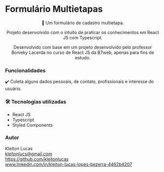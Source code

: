 # Formulário Multietapas

<p align="center">🚀 Um formulário de cadastro multietapa.</p>
<p align="center">Projeto desenvolvido com o intuito de praticar os conhecimentos em React JS com Typescript.</p>

<p align=center>Desenvolvido com base em um projeto desenvolvido pelo professor Bonieky Lacerda no curso de React JS da B7web, apenas para fins de estudo.</p>

### Funcionalidades 
✔️ Coleta alguns dados pessoais, de contato, profissionais e interesse do usuário.

### 🛠️ Tecnologias utilizadas
- React JS
- Typescript
- Styled Components

### Autor

Kleiton Lucas<br/>
kleitonlucs@gmail.com<br/>
https://github.com/kleitonlucas<br/>
www.linkedin.com/in/kleiton-lucas-lopes-bezerra-4462b4207
